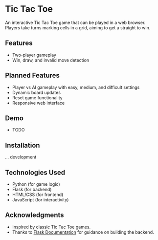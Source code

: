 # Tic Tac Toe

An interactive Tic Tac Toe game that can be played in a web browser. 
Players take turns marking cells in a grid, aiming to get a straight to win.

## Features

- Two-player gameplay
- Win, draw, and invalid move detection

## Planned Features

- Player vs AI gameplay with easy, medium, and difficult settings
- Dynamic board updates
- Reset game functionality
- Responsive web interface

## Demo

- TODO

## Installation
... development

## Technologies Used

- Python (for game logic)
- Flask (for backend)
- HTML/CSS (for frontend)
- JavaScript (for interactivity)

## Acknowledgments

- Inspired by classic Tic Tac Toe games.
- Thanks to [Flask Documentation](https://flask.palletsprojects.com/) for guidance on building the backend.
